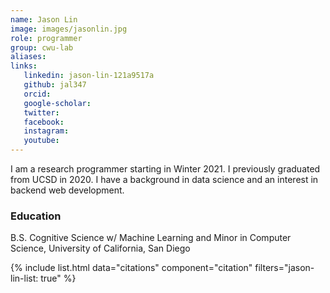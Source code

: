 ```yaml
---
name: Jason Lin
image: images/jasonlin.jpg
role: programmer
group: cwu-lab
aliases:
links:
   linkedin: jason-lin-121a9517a
   github: jal347
   orcid: 
   google-scholar:
   twitter:
   facebook:
   instagram: 
   youtube:
---
```


I am a research programmer starting in Winter 2021. I previously graduated from UCSD in 2020. I have a background in data science and an interest in backend web development.

### Education
B.S. Cognitive Science w/ Machine Learning and Minor in Computer Science, University of California, San Diego


{% include list.html data="citations" component="citation" filters="jason-lin-list: true" %}
